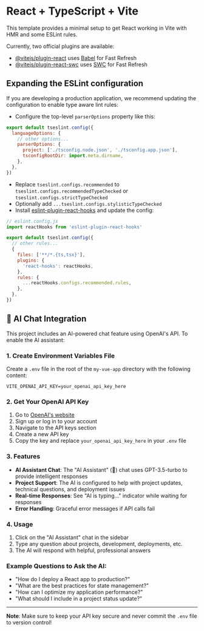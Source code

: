 # React + TypeScript + Vite

This template provides a minimal setup to get React working in Vite with HMR and some ESLint rules.

Currently, two official plugins are available:

- [@vitejs/plugin-react](https://github.com/vitejs/vite-plugin-react/blob/main/packages/plugin-react/README.md) uses [Babel](https://babeljs.io/) for Fast Refresh
- [@vitejs/plugin-react-swc](https://github.com/vitejs/vite-plugin-react-swc) uses [SWC](https://swc.rs/) for Fast Refresh

## Expanding the ESLint configuration

If you are developing a production application, we recommend updating the configuration to enable type aware lint rules:

- Configure the top-level `parserOptions` property like this:

```js
export default tseslint.config({
  languageOptions: {
    // other options...
    parserOptions: {
      project: ['./tsconfig.node.json', './tsconfig.app.json'],
      tsconfigRootDir: import.meta.dirname,
    },
  },
})
```

- Replace `tseslint.configs.recommended` to `tseslint.configs.recommendedTypeChecked` or `tseslint.configs.strictTypeChecked`
- Optionally add `...tseslint.configs.stylisticTypeChecked`
- Install [eslint-plugin-react-hooks](https://www.npmjs.com/package/eslint-plugin-react-hooks) and update the config:

```js
// eslint.config.js
import reactHooks from 'eslint-plugin-react-hooks'

export default tseslint.config({
  // other rules...
  {
    files: ['**/*.{ts,tsx}'],
    plugins: {
      'react-hooks': reactHooks,
    },
    rules: {
      ...reactHooks.configs.recommended.rules,
    },
  },
})
```

## 🤖 AI Chat Integration

This project includes an AI-powered chat feature using OpenAI's API. To enable the AI assistant:

### 1. Create Environment Variables File

Create a `.env` file in the root of the `my-vue-app` directory with the following content:

```env
VITE_OPENAI_API_KEY=your_openai_api_key_here
```

### 2. Get Your OpenAI API Key

1. Go to [OpenAI's website](https://platform.openai.com/api-keys)
2. Sign up or log in to your account
3. Navigate to the API keys section
4. Create a new API key
5. Copy the key and replace `your_openai_api_key_here` in your `.env` file

### 3. Features

- **AI Assistant Chat**: The "AI Assistant" (🤖) chat uses GPT-3.5-turbo to provide intelligent responses
- **Project Support**: The AI is configured to help with project updates, technical questions, and deployment issues
- **Real-time Responses**: See "AI is typing..." indicator while waiting for responses
- **Error Handling**: Graceful error messages if API calls fail

### 4. Usage

1. Click on the "AI Assistant" chat in the sidebar
2. Type any question about projects, development, deployments, etc.
3. The AI will respond with helpful, professional answers

### Example Questions to Ask the AI:
- "How do I deploy a React app to production?"
- "What are the best practices for state management?"
- "How can I optimize my application performance?"
- "What should I include in a project status update?"

---

**Note**: Make sure to keep your API key secure and never commit the `.env` file to version control!

